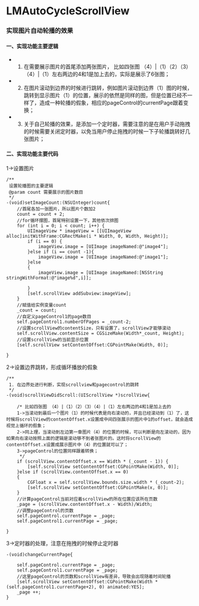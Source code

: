 # LMAutoCycleScrollView

### 实现图片自动轮播的效果

#### 一、实现功能主要逻辑
* 1. 在需要展示图片的首尾添加两张图片， 比如四张图 （4）|（1）（2）（3）（4）|（1）左右两边的4和1是加上去的，实际是展示了6张图；
* 2. 在图片滚动到边界的时候进行跳转，例如图片滚动到边界（1）图的时候，跳转到显示图片（1）的位置，展示的依然是同样的图，但是位置已经不一样了，造成一种轮播的假象，相应的pageControl的currentPage跟着变换；
* 3. 关于自己轮播的效果，是添加一个定时器，需要注意的是在用户手动拖拽的时候需要关闭定时器，以免当用户停止拖拽的时候一下子轮播跳转好几张图片；




#### 二、实现功能主要代码
1->设置图片

```
/**
 设置轮播图的主要逻辑
 @param count 需要展示的图片数目
 */
-(void)setImageCount:(NSUInteger)count{
    //首尾各加一张图片，所以图片个数加2
    count = count + 2;
    //for循环摆图，首尾特别设置一下，其他依次排图
    for (int i = 0; i < count; i++) {
        UIImageView * imageView = [[UIImageView alloc]initWithFrame:CGRectMake(i * Width, 0, Width, Height)];
        if (i == 0) {
            imageView.image = [UIImage imageNamed:@"image4"];
        }else if (i == count -1){
            imageView.image = [UIImage imageNamed:@"image1"];
        }else
        {
            imageView.image = [UIImage imageNamed:[NSString stringWithFormat:@"image%d",i]];
            
        }
        [self.scrollView addSubview:imageView];
    }
    //赋值给实例变量count
    _count = count;
    //自定义pageControl1的page数目
    self.pageControl1.numberOfPages = _count-2;
    //设置scrollView的contentSize，只有设置了，scrollView才能够滚动
    self.scrollView.contentSize = CGSizeMake(Width*_count, Height);
    //设置scrollView的当前显示位置
    [self.scrollView setContentOffset:CGPointMake(Width, 0)];
    
}
```
2->设置边界跳转，形成循环播放的假象

```
/**
 1. 在边界处进行判断，实现scrollview和pagecontrol的跳转
 */
-(void)scrollViewDidScroll:(UIScrollView *)scrollView{
    
    /* 比如四张图 （4）|（1）（2）（3）（4）|（1）左右两边的4和1是加上去的
    1->当滚动到最后一个图片（1）的时候代表是向右滚动的，并且已经滚动到（1）了，这时候将scrollView的contentOffset.x设置成中间四张展示的图片中1的offset，就会造成视觉上循环的假象；
    2->同上理，当滚动到左边第一章图片（4）的位置的时候，可以判断是向左滚动的，因为如果向右滚动按照上面的逻辑是滚动够不到者张图片的。这时将scrollView的contentOffset.x设置成展示图片中（4）的位置就可以了；
    3->pageControl的位置同样跟着转换；
     */
    if (scrollView.contentOffset.x == Width * (_count - 1)) {
        [self.scrollView setContentOffset:CGPointMake(Width, 0)];
    }else if (scrollView.contentOffset.x == 0)
    {
        CGFloat x = self.scrollView.bounds.size.width * (_count-2);
        [self.scrollView setContentOffset:CGPointMake(x, 0)];
    }
    //计算pageControl当前对应着scrollView的所在位置应该所在页数
    _page = (scrollView.contentOffset.x - Width)/Width;
    //调整pageControl的页数
    self.pageControl.currentPage = _page;
    self.pageControl1.currentPage = _page;
    
}
```
3->定时器的处理，注意在拖拽的时候停止定时器

```
-(void)changeCurrentPage{
    
    self.pageControl.currentPage = _page;
    self.pageControl1.currentPage = _page;
    //这里pageControl的页数和scrollView有差异，导致会出现随着时间轮播
    [self.scrollView setContentOffset:CGPointMake(Width * (self.pageControl1.currentPage+2), 0) animated:YES];
    _page ++;
}
```







